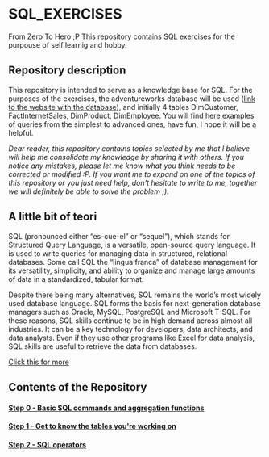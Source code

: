 # SQL_EXERCISES
From Zero To Hero ;P  This repository contains SQL exercises for the purpouse of self learnig and hobby.
## Repository description
This repository is intended to serve as a knowledge base for SQL.
For the purposes of the exercises, the adventureworks database will be used ([link to the website with the database](https://learn.microsoft.com/en-us/sql/samples/adventureworks-install-configure?view=sql-server-ver16&tabs=ssms)), and initially 4 tables DimCustomer, FactInternetSales, DimProduct, DimEmployee.
You will find here examples of queries from the simplest to advanced ones, have fun, I hope it will be a helpful.

*Dear reader, this repository contains topics selected by me that I believe will help me consolidate my knowledge by sharing it with others. If you notice any mistakes, please let me know what you think needs to be corrected or modified :P. If you want me to expand on one of the topics of this repository or you just need help, don't hesitate to write to me, together we will definitely be able to solve the problem ;).*

## A little bit of teori

SQL (pronounced either “es-cue-el” or “sequel”), which stands for Structured Query Language, is a versatile, open-source query language. It is used to write queries for managing data in structured, relational databases. Some call SQL the “lingua franca” of database management for its versatility, simplicity, and ability to organize and manage large amounts of data in a standardized, tabular format.

Despite there being many alternatives, SQL remains the world’s most widely used database language. SQL forms the basis for next-generation database managers such as Oracle, MySQL, PostgreSQL and Microsoft T-SQL. For these reasons, SQL skills continue to be in high demand across almost all industries. It can be a key technology for developers, data architects, and data analysts. Even if they use other programs like Excel for data analysis, SQL skills are useful to retrieve the data from databases.

[Click this for more](https://blog.udemy.com/what-is-sql/?utm_source=adwords&utm_medium=udemyads&utm_campaign=DSA_Catchall_la.EN_cc.ROW&utm_content=deal4584&utm_term=_._ag_88010211481_._ad_535397282061_._kw__._de_c_._dm__._pl__._ti_dsa-437380672551_._li_1011419_._pd__._&matchtype=&gad_source=1&gclid=Cj0KCQiApOyqBhDlARIsAGfnyMpP7NRZ_RKfmmFJmMKNU3ob28mh0c7fp9ofH0pGszMnvZ_ybvNjMy0aAuBpEALw_wcB)

## Contents of the Repository
#### [Step 0 - Basic SQL commands and aggregation functions](https://github.com/GeeHouseCode/SQL_EXERCISES/blob/main/Start_Step.md)
#### [Step 1 - Get to know the tables you're working on](https://github.com/GeeHouseCode/SQL_EXERCISES/blob/main/Step_1.md)
#### [Step 2 - SQL operators](https://github.com/GeeHouseCode/SQL_EXERCISES/blob/main/Step_2.md)
